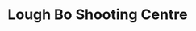 ---
title: "Lough Bo Shooting Centre"
address: "Riverstown, Sligo"
tel: "+353 (0)71 916 5141"
county: "Sligo"
category: "Clay Pigeon Shooting"
type: "Content"
lat: "54.13234329223633"
lng: "-8.391478538513184"
---